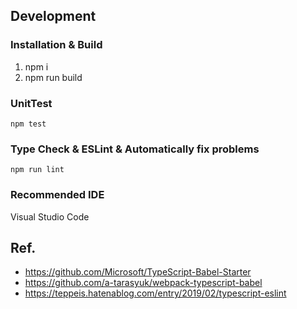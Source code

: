 ## Development

### Installation & Build

1. npm i
2. npm run build

### UnitTest

`npm test`

### Type Check & ESLint & Automatically fix problems

`npm run lint`

### Recommended IDE

Visual Studio Code

## Ref.

- <https://github.com/Microsoft/TypeScript-Babel-Starter>
- <https://github.com/a-tarasyuk/webpack-typescript-babel>
- <https://teppeis.hatenablog.com/entry/2019/02/typescript-eslint>
